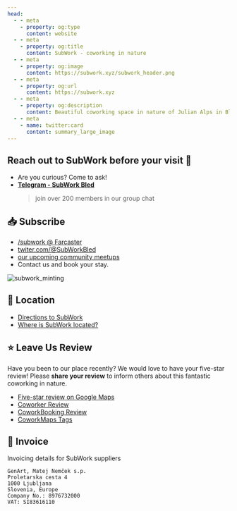 ```yaml
---
head:
  - - meta
    - property: og:type
      content: website
  - - meta
    - property: og:title
      content: SubWork - coworking in nature
  - - meta
    - property: og:image
      content: https://subwork.xyz/subwork_header.png
  - - meta
    - property: og:url
      content: https://subwork.xyz
  - - meta
    - property: og:description
      content: Beautiful coworking space in nature of Julian Alps in Bled, Slovenia
  - - meta
    - name: twitter:card
      content: summary_large_image
---
```


Reach out to SubWork before your visit 🤙
---
- Are you curious? Come to ask!
- [**Telegram - SubWork Bled**](https://t.me/+VoZsr7MEds84ZjQ0) 
  > join over 200 members in our group chat

📥  Subscribe
---

- [/subwork @ Farcaster](https://warpcast.com/~/channel/subwork)
- [twiter.com/@SubWorkBled](https://twitter.com/subworkbled)
- [our upcoming community meetups](https://www.meetup.com/subwork/)
- Contact us and book your stay.

![subwork_minting](pics/subwork_geisha.png)

📍 Location
---
- [Directions to SubWork](https://goo.gl/maps/VHcaWbhwAV77KgTX9)
- [Where is SubWork located?](./location-of-subwork.md)


⭐️ Leave Us Review
---
Have you been to our place recently? We would love to have your five-star review! Please **share your review** to inform others about this fantastic coworking in nature.

- [Five-star review on Google Maps](https://g.page/r/CWs7EEKFN9-zEBM/review)
- [Coworker Review](https://www.coworker.com/slovenia/bled/subwork)
- [CoworkBooking Review](https://www.coworkbooking.com/europe/slovenia/subwork)
- [CoworkMaps Tags](https://coworkmaps.com/city/bled)

🧾 Invoice
---

Invoicing details for SubWork suppliers

```
GenArt, Matej Nemček s.p.
Proletarska cesta 4
1000 Ljubljana
Slovenia, Europe
Company No.: 8976732000
VAT: SI83616110
```
